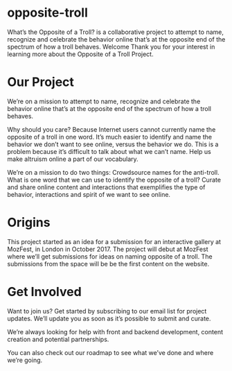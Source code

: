 # opposite-troll
What’s the Opposite of a Troll? is a collaborative project to attempt to name, recognize and celebrate the behavior online that’s at the opposite end of the spectrum of how a troll behaves.
Welcome
Thank you for your interest in learning more about the Opposite of a Troll Project. 

# Our Project
We’re on a mission to attempt to name, recognize and celebrate the behavior online that’s at the opposite end of the spectrum of how a troll behaves. 

Why should you care? Because Internet users cannot currently name the opposite of a troll in one word. It’s much easier to identify and name the behavior we don’t want to see online, versus the behavior we do. This is a problem because it’s difficult to talk about what we can’t name. Help us make altruism online a part of our vocabulary.

We’re on a mission to do two things:
Crowdsource names for the anti-troll. What is one word that we can use to identify the opposite of a troll?
Curate and share online content and interactions that exemplifies the type of behavior, interactions and spirit of we want to see online.

# Origins
This project started as an idea for a submission for an interactive gallery at MozFest, in London in October 2017. The project will debut at MozFest where we’ll get submissions for ideas on naming opposite of a troll. The submissions from the space will be be the first content on the website.

# Get Involved
Want to join us? Get started by subscribing to our email list for project updates. We’ll update you as soon as it’s possible to submit and curate.

We’re always looking for help with front and backend development, content creation and potential partnerships.

You can also check out our roadmap to see what we’ve done and where we’re going.

